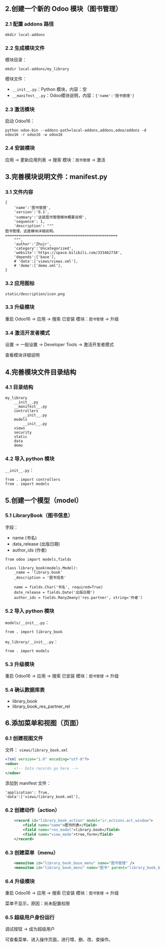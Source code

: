 ## 2.创建一个新的 Odoo 模块（图书管理）

### 2.1 配置 addons 路径
```
mkdir local-addons 
```
### 2.2 生成模块文件

模块目录：

```
mkdir local-addons/my_library
```

模块文件：

* `__init__.py`：Python 模块，内容：空
* `__manifest__.py`：Odoo模块说明，内容：`{'name':'图书管理'}`

### 2.3 激活模块

启动 Odoo16：

```
python odoo-bin --addons-path=local-addons,addons,odoo/addons -d odoo16 -r odoo16 -w odoo16
```

### 2.4 安装模块

应用 -> 更新应用列表 -> 搜索 模块：`图书管理` -> 激活


## 3.完善模块说明文件：__manifest__.py

### 3.1 文件内容

```
{
    'name':'图书管理',
    'version':'0.1',
    'summary':'这是图书管理模块概要说明',
    'sequence': 1,
    'description': """
图书管理，这是模块详细说明。
===================================================   
    """,
    'author':'Zhujr',
    'category':'Uncategorized',
    'website':'https://space.bilibili.com/333462738',
    'depends':['base'],
    # 'data':['views/views.xml'],
    # 'demo':['demo.xml'],
}
```

### 3.2 应用图标

`static/description/icon.png`

### 3.3 升级模块

重启 Odoo16 -> 应用 -> 搜索 已安装 模块：`图书管理` -> 升级

### 3.4 激活开发者模式

设置 -> 一般设置 -> Developer Tools -> 激活开发者模式

查看模块详细说明


## 4.完善模块文件目录结构

### 4.1 目录结构

```
my_library
    __init__.py
    __manifest__.py
    controllers
        __init__.py
    models
        __init__.py
    views
    security
    static
    data
    demo
```


### 4.2 导入 python 模块

`__init__.py`：
```
from . import controllers
from . import models
```


## 5.创建一个模型（model）

### 5.1 LibraryBook（图书信息）

字段：
* name (书名)
* data_release (出版日期)
* author_ids (作者)

```
from odoo import models,fields

class library_book(models.Model):
    _name = 'library.book'
    _description = '图书信息'

    name = fields.Char('书名', required=True)
    date_release = fields.Date('出版日期')
    author_ids = fields.Many2many('res.partner', string='作者')
```

### 5.2 导入 python 模块

`models/__init__.py`：

```
from . import library_book
```

`my_library/__init__.py`：

```
from . import models
```

### 5.3 升级模块

重启 Odoo16 -> 应用 -> 搜索 已安装 模块：`图书管理` -> 升级

### 5.4 确认数据库表

* library_book
* library_book_res_partner_rel


## 6.添加菜单和视图（页面）

### 6.1 创建视图文件

文件：
`views/library_book.xml`

```xml
<?xml version="1.0" encoding="utf-8"?>
<odoo>
    <!-- Data records go here -->
</odoo>
```
添加到 manifest 文件：

```     
'application': True,
'data':['views/library_book.xml'],
```

### 6.2 创建动作（action）

```xml
    <record id="library_book_action" model="ir.actions.act_window">
        <field name="name">图书列表</field>
        <field name="res_model">library.book</field>
        <field name="view_mode">tree,form</field>
    </record>
```

### 6.3 创建菜单（menu）

```xml
    <menuitem id="library_book_base_menu" name="图书管理" />
    <menuitem id="library_book_menu" name="图书" parent="library_book_base_menu" action="library_book_action" />
```

### 6.4 升级模块

重启 Odoo16 -> 应用 -> 搜索 已安装 模块：`图书管理` -> 升级

菜单不显示，原因：尚未配置权限

### 6.5 超级用户身份运行

调试按钮 -> 成为超级用户

可查看菜单、进入操作页面，进行增、删、改、查操作。
